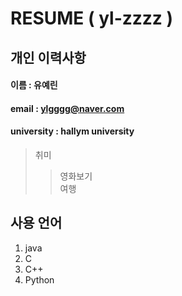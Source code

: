# RESUME ( yl-zzzz )

## 개인 이력사항
#### 이름 : 유예린
#### email : ylgggg@naver.com
#### university : hallym university

> 취미
>> 영화보기  
>> 여행  

## 사용 언어
1. java
2. C
3. C++
4. Python
